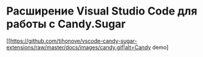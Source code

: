 # Расширение Visual Studio Code для работы с Candy.Sugar 

[[https://github.com/tihonove/vscode-candy-sugar-extensions/raw/master/docs/images/candy.gif|alt=Candy demo]

